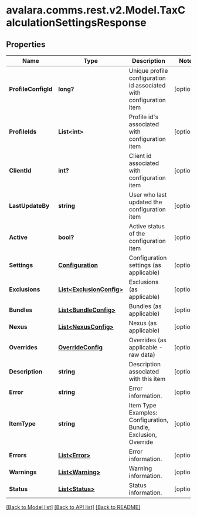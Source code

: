 
# avalara.comms.rest.v2.Model.TaxCalculationSettingsResponse

## Properties

Name | Type | Description | Notes
------------ | ------------- | ------------- | -------------
**ProfileConfigId** | **long?** | Unique profile configuration id associated with configuration item | [optional] 
**ProfileIds** | **List&lt;int&gt;** | Profile id&#39;s associated with configuration item | [optional] 
**ClientId** | **int?** | Client id associated with configuration item | [optional] 
**LastUpdateBy** | **string** | User who last updated the configuration item | [optional] 
**Active** | **bool?** | Active status of the configuration item | [optional] 
**Settings** | [**Configuration**](Configuration.md) | Configuration settings (as applicable) | [optional] 
**Exclusions** | [**List&lt;ExclusionConfig&gt;**](ExclusionConfig.md) | Exclusions (as applicable) | [optional] 
**Bundles** | [**List&lt;BundleConfig&gt;**](BundleConfig.md) | Bundles (as applicable) | [optional] 
**Nexus** | [**List&lt;NexusConfig&gt;**](NexusConfig.md) | Nexus (as applicable) | [optional] 
**Overrides** | [**OverrideConfig**](OverrideConfig.md) | Overrides (as applicable - raw data) | [optional] 
**Description** | **string** | Description associated with this item | [optional] 
**Error** | **string** | Error information. | [optional] 
**ItemType** | **string** | Item Type  Examples:    Configuration, Bundle, Exclusion, Override | [optional] 
**Errors** | [**List&lt;Error&gt;**](Error.md) | Error information. | [optional] 
**Warnings** | [**List&lt;Warning&gt;**](Warning.md) | Warning information. | [optional] 
**Status** | [**List&lt;Status&gt;**](Status.md) | Status information. | [optional] 

[[Back to Model list]](../README.md#documentation-for-models)
[[Back to API list]](../README.md#documentation-for-api-endpoints)
[[Back to README]](../README.md)

